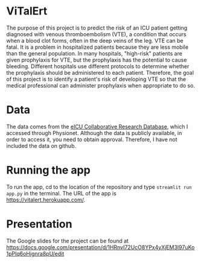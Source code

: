 # ViTalErt
The purpose of this project is to predict the risk of an ICU patient getting diagnosed with venous thromboembolism (VTE), a condition that occurs when a blood clot forms, often in the deep veins of the leg. VTE can be fatal. It is a problem in hospitalized patients because they are less mobile than the general population. In many hospitals, "high-risk" patients are given prophylaxis for VTE, but the prophylaxis has the potential to cause bleeding. Different hospitals use different protocols to determine whether the prophylaxis should be administered to each patient. Therefore, the goal of this project is to identify a patient's risk of developing VTE so that the medical professional can administer prophylaxis when appropriate to do so.

# Data
The data comes from the [eICU Collaborative Research Database](https://eicu-crd.mit.edu/), which I accessed through Physionet. Although the data is publicly available, in order to access it, you need to obtain approval. Therefore, I have not included the data on github.

# Running the app
To run the app, cd to the location of the repository and type ```streamlit run app.py``` in the terminal. The URL of the app is https://vitalert.herokuapp.com/. 

# Presentation
The Google slides for the project can be found at https://docs.google.com/presentation/d/1HRnvI72UcO8YPx4yXjEM3I97uKo1pPIq6oHjgnra8pU/edit
